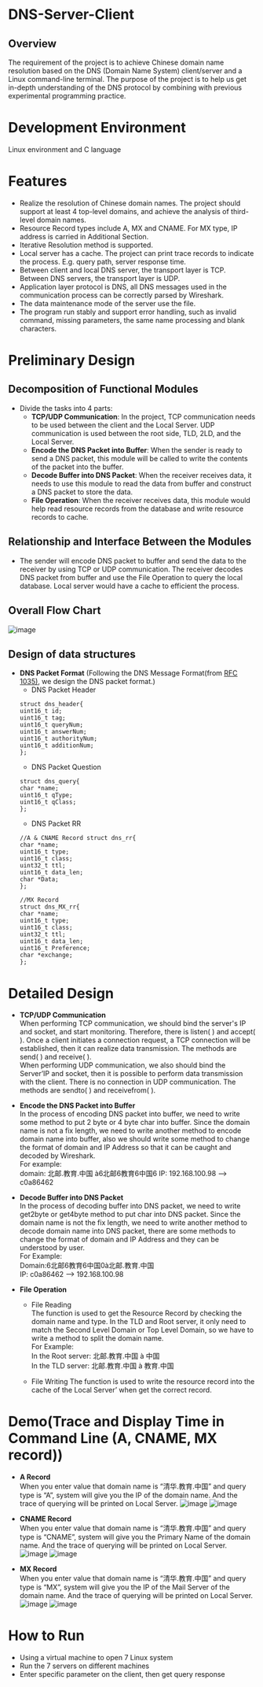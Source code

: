 # DNS-Server-Client

## Overview
The requirement of the project is to achieve Chinese domain name resolution based on the DNS (Domain Name System) client/server and a Linux command-line terminal. The purpose of the project is to help us get in-depth understanding of the DNS protocol by combining with previous experimental programming practice.

# Development Environment
Linux environment and C language

# Features
- Realize the resolution of Chinese domain names. The project should support at least 4 top-level domains, and achieve the analysis of third-level domain names.
- Resource Record types include A, MX and CNAME. For MX type, IP address is carried in Additional Section.
- Iterative Resolution method is supported.
- Local server has a cache. The project can print trace records to indicate the process. E.g. query path, server response time.
- Between client and local DNS server, the transport layer is TCP. Between DNS servers, the transport layer is UDP.
- Application layer protocol is DNS, all DNS messages used in the communication process can be correctly parsed by Wireshark.
- The data maintenance mode of the server use the file.
- The program run stably and support error handling, such as invalid command, missing parameters, the same name processing and blank characters.

# Preliminary Design
## Decomposition of Functional Modules
- Divide the tasks into 4 parts:
  - **TCP/UDP Communication**: In the project, TCP communication needs to be used between the client and the Local Server. UDP communication is used between the root side, TLD, 2LD, and the Local Server.
  - **Encode the DNS Packet into Buffer**: When the sender is ready to send a DNS packet, this module will be called to write the contents of the packet into the buffer.
  - **Decode Buffer into DNS Packet**: When the receiver receives data, it needs to use this module to read the data from buffer and construct a DNS packet to store the data.
  - **File Operation**: When the receiver receives data, this module would help read resource records from the database and write resource records to cache.
  
## Relationship and Interface Between the Modules
- The sender will encode DNS packet to buffer and send the data to the receiver by using TCP or UDP communication. The receiver decodes DNS packet from buffer and use the File Operation to query the local database. Local server would have a cache to efficient the process.

## Overall Flow Chart
![image](IMG/flow_chart.png)

## Design of data structures
- **DNS Packet Format** (Following the DNS Message Format(from [RFC 1035)](https://tools.ietf.org/html/rfc1035), we design the DNS packet format.)
  - DNS Packet Header
  ```
  struct dns_header{
  uint16_t id;
  uint16_t tag;
  uint16_t queryNum; 
  uint16_t answerNum; 
  uint16_t authorityNum; 
  uint16_t additionNum;
  };
  ```
  - DNS Packet Question
  ```
  struct dns_query{
  char *name; 
  uint16_t qType; 
  uint16_t qClass;
  };
  ```
  - DNS Packet RR
  ```
  //A & CNAME Record struct dns_rr{
  char *name; 
  uint16_t type; 
  uint16_t class; 
  uint32_t ttl; 
  uint16_t data_len; 
  char *Data;
  };
  
  //MX Record
  struct dns_MX_rr{ 
  char *name; 
  uint16_t type; 
  uint16_t class; 
  uint32_t ttl; 
  uint16_t data_len; 
  uint16_t Preference; 
  char *exchange;
  };
  ```
  
# Detailed Design
- **TCP/UDP Communication**  
When performing TCP communication, we should bind the server's IP and socket, and start monitoring. Therefore, there is listen( ) and accept( ). Once a client initiates a connection request, a TCP connection will be established, then it can realize data transmission. The methods are send( ) and receive( ).  
When performing UDP communication, we also should bind the Server’IP and socket, then it is possible to perform data transmission with the client. There is no connection in UDP communication. The methods are sendto( ) and receivefrom( ).

- **Encode the DNS Packet into Buffer**  
In the process of encoding DNS packet into buffer, we need to write some method to put 2 byte or 4 byte char into buffer. Since the domain name is not a fix length, we need to write another method to encode domain name into buffer, also we should write some method to change the format of domain and IP Address so that it can be caught and decoded by Wireshark.  
For example:  
domain: 北邮.教育.中国 à6北邮6教育6中国6 IP: 192.168.100.98 ——> c0a86462

- **Decode Buffer into DNS Packet**  
In the process of decoding buffer into DNS packet, we need to write get2byte or get4byte method to put char into DNS packet. Since the domain name is not the fix length, we need to write another method to decode domain name into DNS packet, there are some methods to change the format of domain and IP Address and they can be understood by user.  
For Example:  
Domain:6北邮6教育6中国0à北邮.教育.中国  
IP: c0a86462 ——> 192.168.100.98

- **File Operation**  
  - File Reading  
  The function is used to get the Resource Record by checking the domain name and type. In the TLD and Root server, it only need to match the Second Level Domain or Top Level Domain, so we have to write a method to split the domain name.  
  For Example:  
  In the Root server: 北邮.教育.中国 à 中国  
  In the TLD server: 北邮.教育.中国 à 教育.中国
  
  - File Writing
  The function is used to write the resource record into the cache of the Local Server’ when get the correct record.
  
# Demo(Trace and Display Time in Command Line (A, CNAME, MX record))
- **A Record**  
When you enter value that domain name is “清华.教育.中国” and query type is “A”, system will give you the IP of the domain name. And the trace of querying will be printed on Local Server.
![image](IMG/A1.png)
![image](IMG/A2.png)
  
- **CNAME Record**  
When you enter value that domain name is “清华.教育.中国” and query type is “CNAME”, system will give you the Primary Name of the domain name. And the trace of querying will be printed on Local Server.  
![image](IMG/CNAME1.png)
![image](IMG/CNAME2.png)

- **MX Record**  
When you enter value that domain name is “清华.教育.中国” and query type is “MX”, system will give you the IP of the Mail Server of the domain name. And the trace of querying will be printed on Local Server.
![image](IMG/MX1.png)
![image](IMG/MX2.png)

# How to Run
- Using a virtual machine to open 7 Linux system
- Run the 7 servers on different machines
- Enter specific parameter on the client, then get query response
